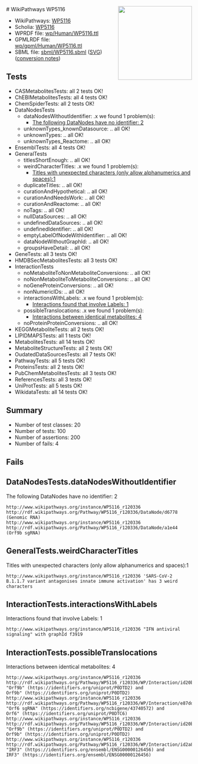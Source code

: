<img style="float: right; width: 200px" src="../logo.png" />
# WikiPathways WP5116

* WikiPathways: [WP5116](https://identifiers.org/wikipathways:WP5116)
* Scholia: [WP5116](https://scholia.toolforge.org/wikipathways/WP5116)
* WPRDF file: [wp/Human/WP5116.ttl](../wp/Human/WP5116.ttl)
* GPMLRDF file: [wp/gpml/Human/WP5116.ttl](../wp/gpml/Human/WP5116.ttl)
* SBML file: [sbml/WP5116.sbml](../sbml/WP5116.sbml) ([SVG](../sbml/WP5116.svg)) ([conversion notes](../sbml/WP5116.txt))

## Tests
* CASMetabolitesTests: all 2 tests OK!
* ChEBIMetabolitesTests: all 4 tests OK!
* ChemSpiderTests: all 2 tests OK!
* DataNodesTests
    * dataNodesWithoutIdentifier: .x we found 1 problem(s):
        * [The following DataNodes have no identifier: 2](#d2d32fa1)
    * unknownTypes_knownDatasource: .. all OK!
    * unknownTypes: .. all OK!
    * unknownTypes_Reactome: .. all OK!
* EnsemblTests: all 4 tests OK!
* GeneralTests
    * titlesShortEnough: .. all OK!
    * weirdCharacterTitles: .x we found 1 problem(s):
        * [Titles with unexpected characters (only allow alphanumerics and spaces):1](#fda87b3f)
    * duplicateTitles: .. all OK!
    * curationAndHypothetical: .. all OK!
    * curationAndNeedsWork: .. all OK!
    * curationAndReactome: .. all OK!
    * noTags: .. all OK!
    * nullDataSources: .. all OK!
    * undefinedDataSources: .. all OK!
    * undefinedIdentifier: .. all OK!
    * emptyLabelOfNodeWithIdentifier: .. all OK!
    * dataNodeWithoutGraphId: .. all OK!
    * groupsHaveDetail: .. all OK!
* GeneTests: all 3 tests OK!
* HMDBSecMetabolitesTests: all 3 tests OK!
* InteractionTests
    * noMetaboliteToNonMetaboliteConversions: .. all OK!
    * noNonMetaboliteToMetaboliteConversions: .. all OK!
    * noGeneProteinConversions: .. all OK!
    * nonNumericIDs: .. all OK!
    * interactionsWithLabels: .x we found 1 problem(s):
        * [Interactions found that involve Labels: 1](#630d2678)
    * possibleTranslocations: .x we found 1 problem(s):
        * [Interactions between identical metabolites: 4](#d59038c7)
    * noProteinProteinConversions: .. all OK!
* KEGGMetaboliteTests: all 2 tests OK!
* LIPIDMAPSTests: all 1 tests OK!
* MetabolitesTests: all 14 tests OK!
* MetaboliteStructureTests: all 2 tests OK!
* OudatedDataSourcesTests: all 7 tests OK!
* PathwayTests: all 5 tests OK!
* ProteinsTests: all 2 tests OK!
* PubChemMetabolitesTests: all 3 tests OK!
* ReferencesTests: all 3 tests OK!
* UniProtTests: all 5 tests OK!
* WikidataTests: all 14 tests OK!


## Summary

* Number of test classes: 20
* Number of tests: 100
* Number of assertions: 200
* Number of fails: 4

## Fails

<a name="d2d32fa1" />

## DataNodesTests.dataNodesWithoutIdentifier

The following DataNodes have no identifier: 2
```
http://www.wikipathways.org/instance/WP5116_r120336 http://rdf.wikipathways.org/Pathway/WP5116_r120336/DataNode/d6778 (Genomic RNA)
http://www.wikipathways.org/instance/WP5116_r120336 http://rdf.wikipathways.org/Pathway/WP5116_r120336/DataNode/a1e44 (Orf9b sgRNA)
```

<a name="fda87b3f" />

## GeneralTests.weirdCharacterTitles

Titles with unexpected characters (only allow alphanumerics and spaces):1
```
http://www.wikipathways.org/instance/WP5116_r120336 'SARS-CoV-2 B.1.1.7 variant antagonises innate immune activation' has 3 weird characters
```

<a name="630d2678" />

## InteractionTests.interactionsWithLabels

Interactions found that involve Labels: 1
```
http://www.wikipathways.org/instance/WP5116_r120336 "IFN antiviral
signaling" with graphId f3919
```

<a name="d59038c7" />

## InteractionTests.possibleTranslocations

Interactions between identical metabolites: 4
```
http://www.wikipathways.org/instance/WP5116_r120336 http://rdf.wikipathways.org/Pathway/WP5116_r120336/WP/Interaction/id20b96f19_1 "Orf9b" (https://identifiers.org/uniprot/P0DTD2) and 
Orf9b" (https://identifiers.org/uniprot/P0DTD2)
http://www.wikipathways.org/instance/WP5116_r120336 http://rdf.wikipathways.org/Pathway/WP5116_r120336/WP/Interaction/e87dd "Orf6 sgRNA" (https://identifiers.org/ncbigene/43740572) and 
Orf6" (https://identifiers.org/uniprot/P0DTC6)
http://www.wikipathways.org/instance/WP5116_r120336 http://rdf.wikipathways.org/Pathway/WP5116_r120336/WP/Interaction/id20b96f19_2 "Orf9b" (https://identifiers.org/uniprot/P0DTD2) and 
Orf9b" (https://identifiers.org/uniprot/P0DTD2)
http://www.wikipathways.org/instance/WP5116_r120336 http://rdf.wikipathways.org/Pathway/WP5116_r120336/WP/Interaction/id2a86bd25 "IRF3" (https://identifiers.org/ensembl/ENSG00000126456) and 
IRF3" (https://identifiers.org/ensembl/ENSG00000126456)
```

